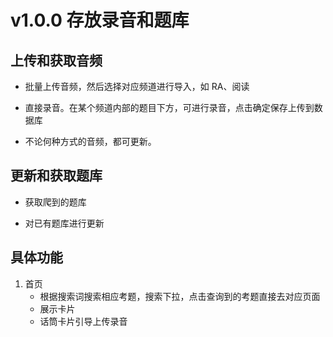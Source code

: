 # v1.0.0 存放录音和题库

## 上传和获取音频

-   批量上传音频，然后选择对应频道进行导入，如 RA、阅读

-   直接录音。在某个频道内部的题目下方，可进行录音，点击确定保存上传到数据库

-   不论何种方式的音频，都可更新。

## 更新和获取题库

-   获取爬到的题库

-   对已有题库进行更新

## 具体功能

1. 首页
    - 根据搜索词搜索相应考题，搜索下拉，点击查询到的考题直接去对应页面
    - 展示卡片
    - 话筒卡片引导上传录音
